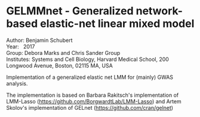 
# GELMMnet - Generalized network-based elastic-net linear mixed model

Author:		  Benjamin Schubert  
Year:		    2017  
Group:		  Debora Marks and Chris Sander Group  
Institutes:	Systems and Cell Biology, Harvard Medical School, 200 Longwood Avenue, Boston, 02115 MA, USA    




Implementation of a generalized elastic net LMM for (mainly) GWAS analysis.

The implementation is based on Barbara Rakitsch's implementation of LMM-Lasso (https://github.com/BorgwardtLab/LMM-Lasso)
and Artem Skolov's implementation of GELnet (https://github.com/cran/gelnet)
